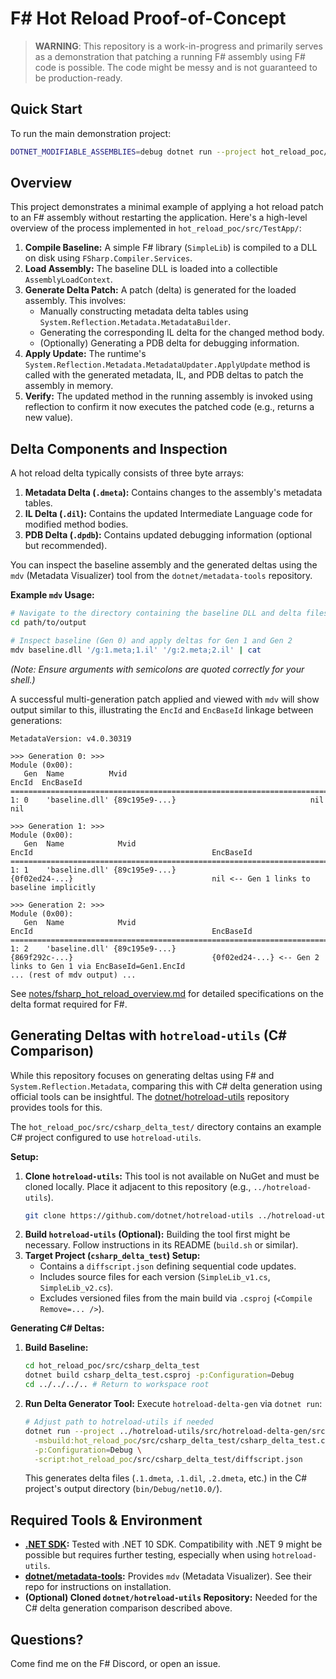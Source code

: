 # F# Hot Reload Proof-of-Concept

> **WARNING**: This repository is a work-in-progress and primarily serves as a demonstration that patching a running F# assembly using F# code is possible. The code might be messy and is not guaranteed to be production-ready.

## Quick Start

To run the main demonstration project:

```bash
DOTNET_MODIFIABLE_ASSEMBLIES=debug dotnet run --project hot_reload_poc/src/TestApp/TestApp.fsproj
```

## Overview

This project demonstrates a minimal example of applying a hot reload patch to an F# assembly without restarting the application. Here's a high-level overview of the process implemented in `hot_reload_poc/src/TestApp/`:

1.  **Compile Baseline:** A simple F# library (`SimpleLib`) is compiled to a DLL on disk using `FSharp.Compiler.Services`.
2.  **Load Assembly:** The baseline DLL is loaded into a collectible `AssemblyLoadContext`.
3.  **Generate Delta Patch:** A patch (delta) is generated for the loaded assembly. This involves:
    *   Manually constructing metadata delta tables using `System.Reflection.Metadata.MetadataBuilder`.
    *   Generating the corresponding IL delta for the changed method body.
    *   (Optionally) Generating a PDB delta for debugging information.
4.  **Apply Update:** The runtime's `System.Reflection.Metadata.MetadataUpdater.ApplyUpdate` method is called with the generated metadata, IL, and PDB deltas to patch the assembly in memory.
5.  **Verify:** The updated method in the running assembly is invoked using reflection to confirm it now executes the patched code (e.g., returns a new value).

## Delta Components and Inspection

A hot reload delta typically consists of three byte arrays:

1.  **Metadata Delta (`.dmeta`):** Contains changes to the assembly's metadata tables.
2.  **IL Delta (`.dil`):** Contains the updated Intermediate Language code for modified method bodies.
3.  **PDB Delta (`.dpdb`):** Contains updated debugging information (optional but recommended).

You can inspect the baseline assembly and the generated deltas using the `mdv` (Metadata Visualizer) tool from the `dotnet/metadata-tools` repository.

**Example `mdv` Usage:**

```bash
# Navigate to the directory containing the baseline DLL and delta files
cd path/to/output

# Inspect baseline (Gen 0) and apply deltas for Gen 1 and Gen 2
mdv baseline.dll '/g:1.meta;1.il' '/g:2.meta;2.il' | cat
```

*(Note: Ensure arguments with semicolons are quoted correctly for your shell.)*

A successful multi-generation patch applied and viewed with `mdv` will show output similar to this, illustrating the `EncId` and `EncBaseId` linkage between generations:

```
MetadataVersion: v4.0.30319

>>> Generation 0: >>>
Module (0x00):
   Gen  Name          Mvid                                         EncId  EncBaseId
=======================================================================================
1: 0    'baseline.dll' {89c195e9-...}                              nil    nil

>>> Generation 1: >>>
Module (0x00):
   Gen  Name            Mvid                                         EncId                                        EncBaseId
===============================================================================================================================
1: 1    'baseline.dll' {89c195e9-...}                                {0f02ed24-...}                               nil <-- Gen 1 links to baseline implicitly

>>> Generation 2: >>>
Module (0x00):
   Gen  Name            Mvid                                         EncId                                        EncBaseId
===============================================================================================================================
1: 2    'baseline.dll' {89c195e9-...}                                {869f292c-...}                               {0f02ed24-...} <-- Gen 2 links to Gen 1 via EncBaseId=Gen1.EncId
... (rest of mdv output) ...
```

See [notes/fsharp\_hot\_reload\_overview.md](notes/fsharp_hot_reload_overview.md) for detailed specifications on the delta format required for F#.

## Generating Deltas with `hotreload-utils` (C# Comparison)

While this repository focuses on generating deltas using F# and `System.Reflection.Metadata`, comparing this with C# delta generation using official tools can be insightful. The [dotnet/hotreload-utils](https://github.com/dotnet/hotreload-utils/) repository provides tools for this.

The `hot_reload_poc/src/csharp_delta_test/` directory contains an example C# project configured to use `hotreload-utils`.

**Setup:**

1.  **Clone `hotreload-utils`:** This tool is not available on NuGet and must be cloned locally. Place it adjacent to this repository (e.g., `../hotreload-utils`).
    ```bash
    git clone https://github.com/dotnet/hotreload-utils ../hotreload-utils
    ```
2.  **Build `hotreload-utils` (Optional):** Building the tool first might be necessary. Follow instructions in its README (`build.sh` or similar).
3.  **Target Project (`csharp_delta_test`) Setup:**
    *   Contains a `diffscript.json` defining sequential code updates.
    *   Includes source files for each version (`SimpleLib_v1.cs`, `SimpleLib_v2.cs`).
    *   Excludes versioned files from the main build via `.csproj` (`<Compile Remove=... />`).

**Generating C# Deltas:**

1.  **Build Baseline:**
    ```bash
    cd hot_reload_poc/src/csharp_delta_test
    dotnet build csharp_delta_test.csproj -p:Configuration=Debug
    cd ../../../.. # Return to workspace root
    ```
2.  **Run Delta Generator Tool:** Execute `hotreload-delta-gen` via `dotnet run`:
    ```bash
    # Adjust path to hotreload-utils if needed
    dotnet run --project ../hotreload-utils/src/hotreload-delta-gen/src/hotreload-delta-gen.csproj -- \
      -msbuild:hot_reload_poc/src/csharp_delta_test/csharp_delta_test.csproj \
      -p:Configuration=Debug \
      -script:hot_reload_poc/src/csharp_delta_test/diffscript.json
    ```
    This generates delta files (`.1.dmeta`, `.1.dil`, `.2.dmeta`, etc.) in the C# project's output directory (`bin/Debug/net10.0/`).

## Required Tools & Environment

*   **[.NET SDK](https://dotnet.microsoft.com/download):** Tested with .NET 10 SDK. Compatibility with .NET 9 might be possible but requires further testing, especially when using `hotreload-utils`.
*   **[dotnet/metadata-tools](https://github.com/dotnet/metadata-tools):** Provides `mdv` (Metadata Visualizer).  See their repo for instructions on installation.
*   **(Optional) Cloned `dotnet/hotreload-utils` Repository:** Needed for the C# delta generation comparison described above.

## Questions?

Come find me on the F# Discord, or open an issue.
